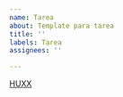 ```yaml
---
name: Tarea
about: Template para tarea
title: ''
labels: Tarea
assignees: ''

---
```


[HUXX](url_de_la_hu)
